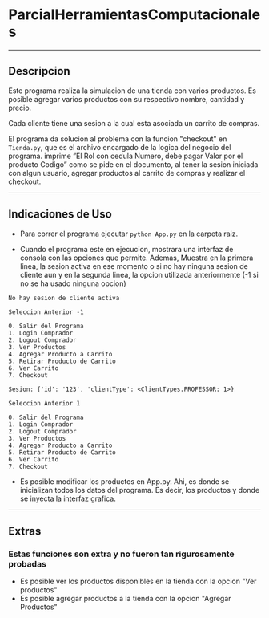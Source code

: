 # ParcialHerramientasComputacionales

---

## Descripcion

Este programa realiza la simulacion de una tienda con varios productos. Es posible agregar varios productos con su respectivo nombre, cantidad y precio.

Cada cliente tiene una sesion a la cual esta asociada un carrito de compras.

El programa da solucion al problema con la funcion "checkout" en `Tienda.py`, que es el archivo encargado de la logica del negocio del programa. imprime ”El Rol con cedula Numero, debe pagar Valor por el producto Codigo” como se pide en el documento, al tener la sesion iniciada con algun usuario, agregar productos al carrito de compras y realizar el checkout.


---

## Indicaciones de Uso

- Para correr el programa ejecutar `python App.py` en la carpeta raiz.

- Cuando el programa este en ejecucion, mostrara una interfaz de consola con las opciones que permite. Ademas, Muestra en la primera linea, la sesion activa en ese momento o si no hay ninguna sesion de cliente aun y en la segunda linea, la opcion utilizada anteriormente (-1 si no se ha usado ninguna opcion)

```text
No hay sesion de cliente activa

Seleccion Anterior -1

0. Salir del Programa
1. Login Comprador
2. Logout Comprador
3. Ver Productos
4. Agregar Producto a Carrito
5. Retirar Producto de Carrito
6. Ver Carrito
7. Checkout
```

```text
Sesion: {'id': '123', 'clientType': <ClientTypes.PROFESSOR: 1>}

Seleccion Anterior 1

0. Salir del Programa
1. Login Comprador
2. Logout Comprador
3. Ver Productos
4. Agregar Producto a Carrito
5. Retirar Producto de Carrito
6. Ver Carrito
7. Checkout
```

- Es posible modificar los productos en App.py. Ahi, es donde se inicializan todos los datos del programa. Es decir, los productos y donde se inyecta la interfaz grafica.

---

## Extras

### Estas funciones son extra y no fueron tan rigurosamente probadas

- Es posible ver los productos disponibles en la tienda con la opcion "Ver productos"
- Es posible agregar productos a la tienda con la opcion "Agregar Productos"

